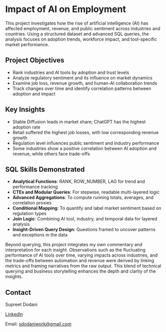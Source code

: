 # Impact of AI on Employment

This project investigates how the rise of artificial intelligence (AI) has affected employment, revenue, and public sentiment across industries and countries. Using a structured dataset and advanced SQL queries, the analysis focuses on adoption trends, workforce impact, and tool-specific market performance.

## Project Objectives

- Rank industries and AI tools by adoption and trust levels
- Analyze regulatory sentiment and its influence on market dynamics
- Examine job loss, revenue growth, and human-AI collaboration trends
- Track changes over time and identify correlation patterns between adoption and impact

## Key Insights

- Stable Diffusion leads in market share; ChatGPT has the highest adoption rate
- Retail suffered the highest job losses, with low corresponding revenue growth
- Regulation level influences public sentiment and industry performance
- Some industries show a positive correlation between AI adoption and revenue, while others face trade-offs

## SQL Skills Demonstrated

- **Analytical Functions**: RANK, ROW_NUMBER, LAG for trend and performance tracking  
- **CTEs and Modular Queries**: For stepwise, readable multi-layered logic  
- **Advanced Aggregations**: To compute running totals, averages, and correlation proxies  
- **Conditional Mapping**: To quantify and label market sentiment based on regulation types  
- **Join Logic**: Combining AI tool, industry, and temporal data for layered analysis  
- **Insight-Driven Query Design**: Questions framed to uncover patterns and exceptions in the data


Beyond querying, this project integrates my own commentary and interpretation for each insight. Observations such as the fluctuating performance of AI tools over time, varying impacts across industries, and the trade-offs between automation and revenue were derived by linking metrics and framing narratives from the raw output. This blend of technical querying and business storytelling enhances the depth and clarity of the insights.

## Contact
Supreet Dodani

[LinkedIn](https://www.linkedin.com/in/supreet-dodani-3a3371246/)

Email: sdodaniwork@gmail.com

